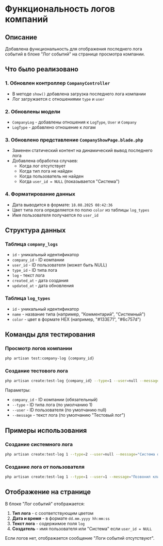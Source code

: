 # Функциональность логов компаний

## Описание

Добавлена функциональность для отображения последнего лога событий в блоке "Лог событий" на странице просмотра компании.

## Что было реализовано

### 1. Обновлен контроллер `CompanyController`
- В методе `show()` добавлена загрузка последнего лога компании
- Лог загружается с отношениями `type` и `user`

### 2. Обновлены модели
- `CompanyLog` - добавлены отношения к `LogType`, `User` и `Company`
- `LogType` - добавлено отношение к логам

### 3. Обновлено представление `CompanyShowPage.blade.php`
- Заменен статический контент на динамический вывод последнего лога
- Добавлена обработка случаев:
  - Когда лог отсутствует
  - Когда тип лога не найден
  - Когда пользователь не найден
  - Когда `user_id = NULL` (показывается "Система")

### 4. Форматирование данных
- Дата выводится в формате: `18.08.2025 08:42:36`
- Цвет типа лога определяется по полю `color` из таблицы `log_types`
- Имя пользователя получается по `user_id`

## Структура данных

### Таблица `company_logs`
- `id` - уникальный идентификатор
- `company_id` - ID компании
- `user_id` - ID пользователя (может быть NULL)
- `type_id` - ID типа лога
- `log` - текст лога
- `created_at` - дата создания
- `updated_at` - дата обновления

### Таблица `log_types`
- `id` - уникальный идентификатор
- `name` - название типа (например, "Комментарий", "Системный")
- `color` - цвет в формате HEX (например, "#133E71", "#6c757d")

## Команды для тестирования

### Просмотр логов компании
```bash
php artisan test:company-log {company_id}
```

### Создание тестового лога
```bash
php artisan create:test-log {company_id} --type=1 --user=null --message="Тестовый лог"
```

Параметры:
- `company_id` - ID компании (обязательный)
- `--type` - ID типа лога (по умолчанию 1)
- `--user` - ID пользователя (по умолчанию null)
- `--message` - текст лога (по умолчанию "Тестовый лог")

## Примеры использования

### Создание системного лога
```bash
php artisan create:test-log 1 --type=2 --user=null --message="Система обновила статус компании"
```

### Создание лога от пользователя
```bash
php artisan create:test-log 1 --type=1 --user=1 --message="Позвонил клиенту, уточнил детали"
```

## Отображение на странице

В блоке "Лог событий" отображается:
1. **Тип лога** - с соответствующим цветом
2. **Дата и время** - в формате `dd.mm.yyyy hh:mm:ss`
3. **Текст лога** - содержимое поля `log`
4. **Создатель** - имя пользователя или "Система" если `user_id = NULL`

Если логов нет, отображается сообщение "Логи событий отсутствуют".
